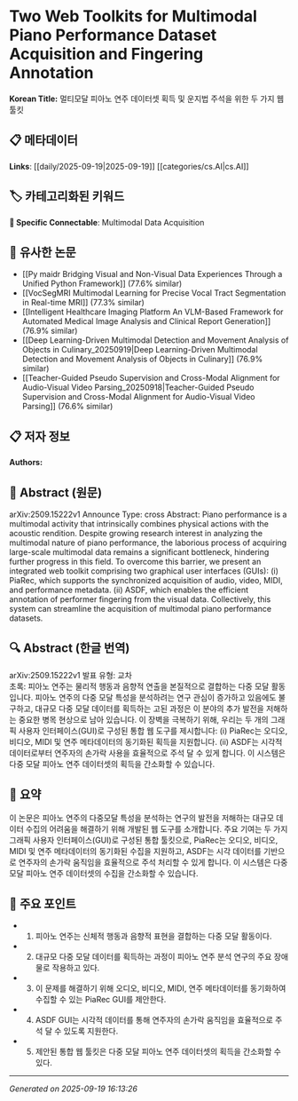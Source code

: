 
# Two Web Toolkits for Multimodal Piano Performance Dataset Acquisition and Fingering Annotation

**Korean Title:** 멀티모달 피아노 연주 데이터셋 획득 및 운지법 주석을 위한 두 가지 웹 툴킷

## 📋 메타데이터

**Links**: [[daily/2025-09-19|2025-09-19]] [[categories/cs.AI|cs.AI]]

## 🏷️ 카테고리화된 키워드
**🔗 Specific Connectable**: Multimodal Data Acquisition

## 🔗 유사한 논문
- [[Py maidr Bridging Visual and Non-Visual Data Experiences Through a Unified Python Framework]] (77.6% similar)
- [[VocSegMRI Multimodal Learning for Precise Vocal Tract Segmentation in Real-time MRI]] (77.3% similar)
- [[Intelligent Healthcare Imaging Platform An VLM-Based Framework for Automated Medical Image Analysis and Clinical Report Generation]] (76.9% similar)
- [[Deep Learning-Driven Multimodal Detection and Movement Analysis of Objects in Culinary_20250919|Deep Learning-Driven Multimodal Detection and Movement Analysis of Objects in Culinary]] (76.9% similar)
- [[Teacher-Guided Pseudo Supervision and Cross-Modal Alignment for Audio-Visual Video Parsing_20250918|Teacher-Guided Pseudo Supervision and Cross-Modal Alignment for Audio-Visual Video Parsing]] (76.6% similar)

## 📋 저자 정보

**Authors:** 

## 📄 Abstract (원문)

arXiv:2509.15222v1 Announce Type: cross 
Abstract: Piano performance is a multimodal activity that intrinsically combines physical actions with the acoustic rendition. Despite growing research interest in analyzing the multimodal nature of piano performance, the laborious process of acquiring large-scale multimodal data remains a significant bottleneck, hindering further progress in this field. To overcome this barrier, we present an integrated web toolkit comprising two graphical user interfaces (GUIs): (i) PiaRec, which supports the synchronized acquisition of audio, video, MIDI, and performance metadata. (ii) ASDF, which enables the efficient annotation of performer fingering from the visual data. Collectively, this system can streamline the acquisition of multimodal piano performance datasets.

## 🔍 Abstract (한글 번역)

arXiv:2509.15222v1 발표 유형: 교차  
초록: 피아노 연주는 물리적 행동과 음향적 연출을 본질적으로 결합하는 다중 모달 활동입니다. 피아노 연주의 다중 모달 특성을 분석하려는 연구 관심이 증가하고 있음에도 불구하고, 대규모 다중 모달 데이터를 획득하는 고된 과정은 이 분야의 추가 발전을 저해하는 중요한 병목 현상으로 남아 있습니다. 이 장벽을 극복하기 위해, 우리는 두 개의 그래픽 사용자 인터페이스(GUI)로 구성된 통합 웹 도구를 제시합니다: (i) PiaRec는 오디오, 비디오, MIDI 및 연주 메타데이터의 동기화된 획득을 지원합니다. (ii) ASDF는 시각적 데이터로부터 연주자의 손가락 사용을 효율적으로 주석 달 수 있게 합니다. 이 시스템은 다중 모달 피아노 연주 데이터셋의 획득을 간소화할 수 있습니다.

## 📝 요약

이 논문은 피아노 연주의 다중모달 특성을 분석하는 연구의 발전을 저해하는 대규모 데이터 수집의 어려움을 해결하기 위해 개발된 웹 도구를 소개합니다. 주요 기여는 두 가지 그래픽 사용자 인터페이스(GUI)로 구성된 통합 툴킷으로, PiaRec는 오디오, 비디오, MIDI 및 연주 메타데이터의 동기화된 수집을 지원하고, ASDF는 시각 데이터를 기반으로 연주자의 손가락 움직임을 효율적으로 주석 처리할 수 있게 합니다. 이 시스템은 다중모달 피아노 연주 데이터셋의 수집을 간소화할 수 있습니다.

## 🎯 주요 포인트

- 1. 피아노 연주는 신체적 행동과 음향적 표현을 결합하는 다중 모달 활동이다.

- 2. 대규모 다중 모달 데이터를 획득하는 과정이 피아노 연주 분석 연구의 주요 장애물로 작용하고 있다.

- 3. 이 문제를 해결하기 위해 오디오, 비디오, MIDI, 연주 메타데이터를 동기화하여 수집할 수 있는 PiaRec GUI를 제안한다.

- 4. ASDF GUI는 시각적 데이터를 통해 연주자의 손가락 움직임을 효율적으로 주석 달 수 있도록 지원한다.

- 5. 제안된 통합 웹 툴킷은 다중 모달 피아노 연주 데이터셋의 획득을 간소화할 수 있다.

---

*Generated on 2025-09-19 16:13:26*